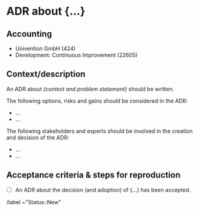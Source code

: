 # ADR about {...}

## Accounting

- Univention GmbH (424)
- Development: Continuous Improvement (22605)

## Context/description

An ADR about _{context and problem statement}_ should be written.

The following options, risks and gains should be considered in the ADR:

- ...
- ...

The following stakeholders and experts should be involved in the creation and decision of the ADR:

- ...
- ...

## Acceptance criteria & steps for reproduction

- [ ] An ADR about the decision (and adoption) of {...} has been accepted.

/label ~"Status::New"

